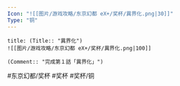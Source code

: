 ```yaml
---
Icon: "![[图片/游戏攻略/东京幻都 eX+/奖杯/異界化.png|30]]"
Type: "铜"
---
```

```ad-common-bronze-trophy
title: (Title:: "異界化")
![[图片/游戏攻略/东京幻都 eX+/奖杯/異界化.png|100]]

(Comment:: "完成第１話「異界化」")
```

#东京幻都/奖杯 #奖杯 #奖杯/铜
